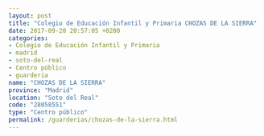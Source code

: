 ```yaml
---
layout: post
title: "Colegio de Educación Infantil y Primaria CHOZAS DE LA SIERRA"
date: 2017-09-20 20:57:05 +0200
categories:
- Colegio de Educación Infantil y Primaria
- madrid
- soto-del-real
- Centro público
- guarderia
name: "CHOZAS DE LA SIERRA"
province: "Madrid"
location: "Soto del Real"
code: "28058551"
type: "Centro público"
permalink: /guarderias/chozas-de-la-sierra.html
---
```

